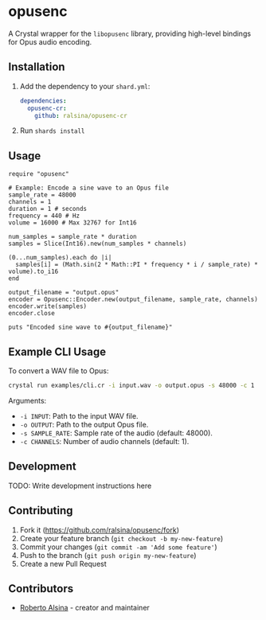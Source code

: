 # opusenc

A Crystal wrapper for the `libopusenc` library, providing high-level bindings for Opus audio encoding.

## Installation

1. Add the dependency to your `shard.yml`:

   ```yaml
   dependencies:
     opusenc-cr:
       github: ralsina/opusenc-cr
   ```

2. Run `shards install`

## Usage

```crystal
require "opusenc"

# Example: Encode a sine wave to an Opus file
sample_rate = 48000
channels = 1
duration = 1 # seconds
frequency = 440 # Hz
volume = 16000 # Max 32767 for Int16

num_samples = sample_rate * duration
samples = Slice(Int16).new(num_samples * channels)

(0...num_samples).each do |i|
  samples[i] = (Math.sin(2 * Math::PI * frequency * i / sample_rate) * volume).to_i16
end

output_filename = "output.opus"
encoder = Opusenc::Encoder.new(output_filename, sample_rate, channels)
encoder.write(samples)
encoder.close

puts "Encoded sine wave to #{output_filename}"
```

## Example CLI Usage

To convert a WAV file to Opus:

```bash
crystal run examples/cli.cr -i input.wav -o output.opus -s 48000 -c 1
```

Arguments:
*   `-i INPUT`: Path to the input WAV file.
*   `-o OUTPUT`: Path to the output Opus file.
*   `-s SAMPLE_RATE`: Sample rate of the audio (default: 48000).
*   `-c CHANNELS`: Number of audio channels (default: 1).

## Development

TODO: Write development instructions here

## Contributing

1. Fork it (<https://github.com/ralsina/opusenc/fork>)
2. Create your feature branch (`git checkout -b my-new-feature`)
3. Commit your changes (`git commit -am 'Add some feature'`)
4. Push to the branch (`git push origin my-new-feature`)
5. Create a new Pull Request

## Contributors

- [Roberto Alsina](https://github.com/ralsina) - creator and maintainer

